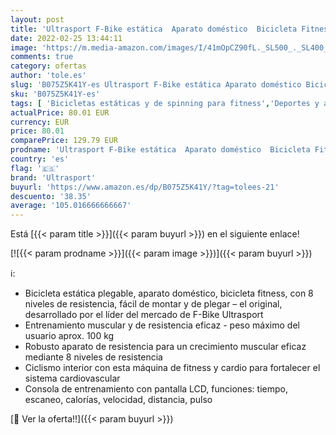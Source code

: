```yaml
---
layout: post
title: 'Ultrasport F-Bike estática  Aparato doméstico  Bicicleta Fitness Plegable con Consola y sensores de Pulso en Manillar  Unisex  Plata  OS'
date: 2022-02-25 13:44:11
image: 'https://m.media-amazon.com/images/I/41mOpCZ90fL._SL500_._SL400_.jpg'
comments: true
category: ofertas
author: 'tole.es'
slug: 'B075Z5K41Y-es Ultrasport F-Bike estática Aparato doméstico Bicicleta...'
sku: 'B075Z5K41Y-es'
tags: [ 'Bicicletas estáticas y de spinning para fitness','Deportes y aire libre','Fitness y ejercicio','Máquinas de cardio para fitness','bicicleta','ultrasport', ]
actualPrice: 80.01 EUR
currency: EUR
price: 80.01
comparePrice: 129.79 EUR
prodname: 'Ultrasport F-Bike estática  Aparato doméstico  Bicicleta Fitness Plegable con Consola y sensores de Pulso en Manillar  Unisex  Plata  OS'
country: 'es'
flag: '🇪🇸'
brand: 'Ultrasport'
buyurl: 'https://www.amazon.es/dp/B075Z5K41Y/?tag=tolees-21'
descuento: '38.35'
average: '105.016666666667'
---
```


Está [{{< param title >}}]({{< param buyurl >}}) en el siguiente enlace!

[![{{< param prodname >}}]({{< param image >}})]({{< param buyurl >}})

ℹ️:

- Bicicleta estática plegable, aparato doméstico, bicicleta fitness, con 8 niveles de resistencia, fácil de montar y de plegar – el original, desarrollado por el líder del mercado de F-Bike Ultrasport
- Entrenamiento muscular y de resistencia eficaz - peso máximo del usuario aprox. 100 kg
- Robusto aparato de resistencia para un crecimiento muscular eficaz mediante 8 niveles de resistencia
- Ciclismo interior con esta máquina de fitness y cardio para fortalecer el sistema cardiovascular
- Consola de entrenamiento con pantalla LCD, funciones: tiempo, escaneo, calorías, velocidad, distancia, pulso

[🛒 Ver la oferta!!]({{< param buyurl >}})
